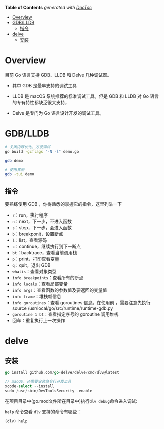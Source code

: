 <!-- START doctoc generated TOC please keep comment here to allow auto update -->
<!-- DON'T EDIT THIS SECTION, INSTEAD RE-RUN doctoc TO UPDATE -->
**Table of Contents**  *generated with [DocToc](https://github.com/thlorenz/doctoc)*

- [Overview](#overview)
- [GDB/LLDB](#gdblldb)
  - [指令](#%E6%8C%87%E4%BB%A4)
- [delve](#delve)
  - [安装](#%E5%AE%89%E8%A3%85)

<!-- END doctoc generated TOC please keep comment here to allow auto update -->

# Overview

目前 Go 语言支持 GDB、LLDB 和 Delve 几种调试器。

- 其中 GDB 是最早支持的调试工具

- LLDB 是 macOS 系统推荐的标准调试工具。但是 GDB 和 LLDB 对 Go 语言的专有特性都缺乏很大支持，
-  Delve 是专门为 Go 语言设计开发的调试工具。

# GDB/LLDB

```bash
# 关闭内联优化，方便调试
go build -gcflags "-N -l" demo.go

gdb demo

# 使用界面
gdb -tui demo
```

## 指令

要熟练使用 GDB ，你得熟悉的掌握它的指令，这里列举一下

- `r`：run，执行程序 
- `n`：next，下一步，不进入函数
- `s`：step，下一步，会进入函数
- `b`：breakponit，设置断点
- `l`：list，查看源码
- `c`：continue，继续执行到下一断点
- `bt`：backtrace，查看当前调用栈
- `p`：print，打印查看变量
- `q`：quit，退出 GDB
- `whatis`：查看对象类型
- `info breakpoints`：查看所有的断点
- `info locals`：查看局部变量
- `info args`：查看函数的参数值及要返回的变量值 
- `info frame`：堆栈帧信息
- `info goroutines`：查看 goroutines 信息。在使用前 ，需要注意先执行 source /usr/local/go/src/runtime/runtime-gdb.py
- `goroutine 1 bt`：查看指定序号的 goroutine 调用堆栈
- 回车：重复执行上一次操作

# delve

## 安装

```go
go install github.com/go-delve/delve/cmd/dlv@latest

// macOS，还需要安装命令行开发工具
xcode-select --install
sudo /usr/sbin/DevToolsSecurity -enable
```

在项目目录中(go.mod文件所在目录中)执行`dlv debug`命令进入调试:

 `help` 命令查看 `dlv` 支持的命令有哪些：

```go
(dlv) help
```

